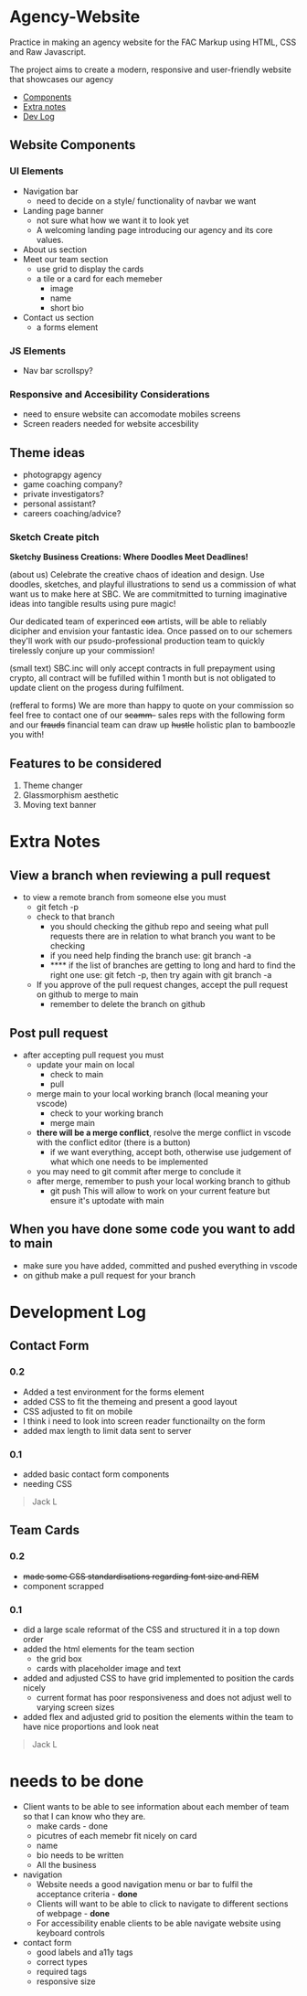 # Agency-Website
Practice in making an agency website for the FAC Markup using HTML, CSS and Raw Javascript.

The project aims to create a modern, responsive and user-friendly website that showcases our agency

- [Components](#Website-Components)
- [Extra notes](#Extra-Notes)
- [Dev Log](#Development-Log)
## Website Components

### UI Elements
- Navigation bar
    - need to decide on a style/ functionality of navbar we want 
- Landing page banner
    - not sure what how we want it to look yet
    - A welcoming landing page introducing our agency and its core values.
- About us section
- Meet our team section
    - use grid to display the cards
    - a tile or a card for each memeber
        - image
        - name
        - short bio
- Contact us section
    - a forms element

### JS Elements
- Nav bar scrollspy?

### Responsive and Accesibility Considerations
- need to ensure website can accomodate mobiles screens
- Screen readers needed for website accesbility


## Theme ideas
- photograpgy agency
- game coaching company?
- private investigators?
- personal assistant?
- careers coaching/advice?
### Sketch Create pitch
**Sketchy Business Creations: Where Doodles Meet Deadlines!**

(about us)
Celebrate the creative chaos of ideation and design. Use doodles, sketches, and playful illustrations to send us a commission of what want us to make here at SBC. We are commitmitted to turning imaginative ideas into tangible results using pure magic!

Our dedicated team of experinced ~~con~~ artists, will be able to reliably  dicipher and envision your fantastic idea. Once passed on to our schemers they'll work with our psudo-professional production team to quickly tirelessly conjure up your commission!

(small text) SBC.inc will only accept contracts in full prepayment using crypto, all contract will be fufilled within 1 month but is not obligated to update client on the progess during fulfilment.

(refferal to forms) We are more than happy to quote on your commission so feel free to contact one of our ~~scamm-~~ sales reps with the following form and our ~~frauds~~ financial team can draw up ~~hustle~~ holistic plan to bamboozle you with!

## Features to be considered

1. Theme changer
2. Glassmorphism aesthetic
3. Moving text banner


# Extra Notes

## View a branch when reviewing a pull request
- to view a remote branch from someone else you must
    - git fetch -p
    - check to that branch
        - you should checking the github repo and seeing what pull requests there are in relation to what branch you want to be checking
        - if you need help finding the branch use:  git branch -a
        - **** if the list of branches are getting to long and hard to find the right one use: git fetch -p, then try again with git branch -a
    - If you approve of the pull request changes, accept the pull request on github to merge to main
        - remember to delete the branch on github
## Post pull request
- after accepting pull request you must
    - update your main on local
        - check to main
        - pull
    - merge main to your local working branch (local meaning your vscode)
        - check to your working branch
        - merge main
    - **there will be a merge conflict**, resolve the merge conflict in vscode with the conflict editor (there is a button)
        - if we want everything, accept both, otherwise use judgement of what which one needs to be implemented
    - you may need to git commit after merge to conclude it
    - after merge, remember to push your local working branch to github
        - git push
This will allow to work on your current feature but ensure it's uptodate with main
## When you have done some code you want to add to main
- make sure you have added, committed and pushed everything in vscode
- on github make a pull request for your branch

# Development Log
## Contact Form
### 0.2
- Added a test environment for the forms element
- added CSS to fit the themeing and present a good layout
- CSS adjusted to fit on mobile
- I think i need to look into screen reader functionailty on the form
- added max length to limit data sent to server
### 0.1
- added basic contact form components
- needing CSS
> Jack L

## Team Cards
### 0.2
- ~~made some CSS standardisations regarding font size and REM~~
- component scrapped

### 0.1
- did a large scale reformat of the CSS and structured it in a top down order
- added the html elements for the team section
    - the grid box
    - cards with placeholder image and text
- added and adjusted CSS to have grid implemented to position the cards nicely
    - current format has poor responsiveness and does not adjust well to varying screen sizes
- added flex and adjusted grid to position the elements within the team to have nice proportions and look neat
> Jack L

# needs to be done
- Client wants to be able to see information about each member of team so that I can know who they are.
    - make cards - done
    - picutres of each memebr fit nicely on card
    - name
    - bio needs to be written
    - All the business 
- navigation
    - Website needs a good navigation menu or bar to fulfil the acceptance criteria - **done**
    - Clients will want to be able to click to navigate to different sections of webpage - **done**
    - For accessibility enable clients to be able navigate website using keyboard controls
- contact form
    - good labels and a11y tags
    - correct types
    - required tags
    - responsive size